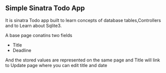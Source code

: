 ## Simple Sinatra Todo App 
It is  sinatra Todo app built to learn concepts of database tables,Controllers and to Learn about Sqlite3.

A base page conatins two fields

- Title
- Deadline

And the stored values are represented on the same page and Title will link to Update page where you can edit title and date 
